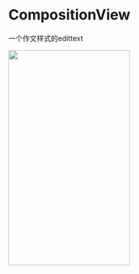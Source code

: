 # CompositionView
一个作文样式的edittext
<div>
<img src="https://github.com/fgh345/CompositionView/blob/master/22.gif" width="240px" height="426px"/>
</div>